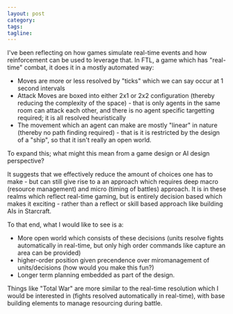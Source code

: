 ```yaml
---
layout: post
category:
tags:
tagline:
---
```


I've been reflecting on how games simulate real-time events and how reinforcement can be used to leverage that. In FTL, a game which has "real-time" combat, it does it in a mostly automated way:

- Moves are more or less resolved by "ticks" which we can say occur at 1 second intervals
- Attack Moves are boxed into either 2x1 or 2x2 configuration (thereby reducing the complexity of the space) - that is only agents in the same room can attack each other, and there is no agent specific targetting required; it is all resolved heuristically
- The movement which an agent can make are mostly "linear" in nature (thereby no path finding required) - that is it is restricted by the design of a "ship", so that it isn't really an open world.

To expand this; what might this mean from a game design or AI design perspective?

It suggests that we effectively reduce the amount of choices one has to make - but can still give rise to a an approach which requires deep macro (resource management) and micro (timing of battles) approach. It is in these realms which reflect real-time gaming, but is entirely decision based which makes it exciting - rather than a reflect or skill based approach like building AIs in Starcraft.

To that end, what I would like to see is a:

- More open world which consists of these decisions (units resolve fights automatically in real-time, but only high order commands like capture an area can be provided)
- higher-order position given precendence over miromanagement of units/decisions (how would you make this fun?)
- Longer term planning embedded as part of the design.

Things like "Total War" are more similar to the real-time resolution which I would be interested in (fights resolved automatically in real-time), with base building elements to manage resourcing during battle.
